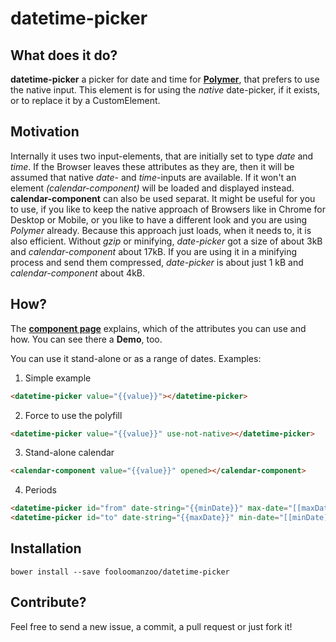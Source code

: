 # datetime-picker

## What does it do?
**datetime-picker** a picker for date and time for **[Polymer](https://github.com/Polymer/polymer)**, that prefers to use the native input. This element is for using the *native* date-picker, if it exists, or to replace it by a CustomElement.

## Motivation
Internally it uses two input-elements, that are initially set to type *date* and *time*. If the Browser leaves these attributes as they are, then it will be assumed that native *date*- and *time*-inputs are available. If it won't an element *(calendar-component)* will be loaded and displayed instead. **calendar-component** can also be used separat.
It might be useful for you to use, if you like to keep the native approach of Browsers like in Chrome for Desktop or Mobile, or you like to have a different look and you are using *Polymer* already. 
Because this approach just loads, when it needs to, it is also efficient. Without *gzip* or minifying, *date-picker* got a size of about 3kB and *calendar-component* about 17kB. If you are using it in a minifying process and send them compressed, *date-picker* is about just 1 kB and *calendar-component* about 4kB.

## How?
The **[component page](https://fooloomanzoo.github.io/datetime-picker/components/datetime-picker/)** explains, which of the attributes you can use and how. You can see there a **Demo**, too.

You can use it stand-alone or as a range of dates. Examples:

1. Simple example
<!--
```
<custom-element-demo>
  <template>
    <link rel="import" href="datetime-picker.html">
    <link rel="import" href="calendar-component.html">
    <next-code-block></next-code-block>
    <next-code-block></next-code-block>
    <next-code-block></next-code-block>    
</template>
</custom-element-demo>
```
-->
  ```html
  <datetime-picker value="{{value}}"></datetime-picker>
  ```

2. Force to use the polyfill
  ```html
  <datetime-picker value="{{value}}" use-not-native></datetime-picker>
  ```

3. Stand-alone calendar
  ```html
  <calendar-component value="{{value}}" opened></calendar-component>
  ```

4. Periods
  ```html
  <datetime-picker id="from" date-string="{{minDate}}" max-date="[[maxDate]]"></datetime-picker>
  <datetime-picker id="to" date-string="{{maxDate}}" min-date="[[minDate]]"></datetime-picker>
  ```

## Installation
```
bower install --save fooloomanzoo/datetime-picker
```


## Contribute?
Feel free to send a new issue, a commit, a pull request or just fork it!

